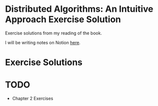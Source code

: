 # Distributed Algorithms: An Intuitive Approach Exercise Solution

Exercise solutions from my reading of the book.

I will be writing notes on Notion [here](https://www.notion.so/batterybanter/Distributed-Algorithms-by-Wan-Fokkink-835fa536089440488b1913aa4c1d3fb6).

# Exercise Solutions

# TODO
- Chapter 2 Exercises
